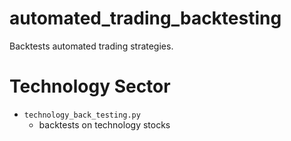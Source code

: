 # automated_trading_backtesting
Backtests automated trading strategies.

# Technology Sector
 - `technology_back_testing.py`
    - backtests on technology stocks
